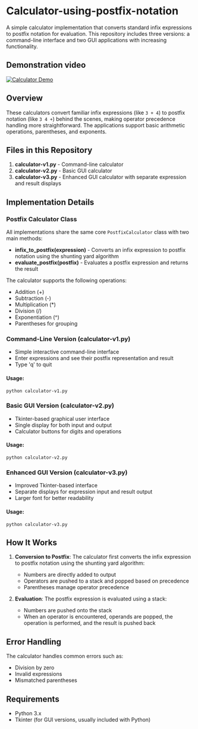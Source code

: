 # Calculator-using-postfix-notation

A simple calculator implementation that converts standard infix expressions to postfix notation for evaluation. This repository includes three versions: a command-line interface and two GUI applications with increasing functionality.

## Demonstration video

[![Calculator Demo](https://img.youtube.com/vi/OOwUB-HDook/0.jpg)](https://www.youtube.com/watch?v=OOwUB-HDook)

## Overview

These calculators convert familiar infix expressions (like `3 + 4`) to postfix notation (like `3 4 +`) behind the scenes, making operator precedence handling more straightforward. The applications support basic arithmetic operations, parentheses, and exponents.

## Files in this Repository

1. **calculator-v1.py** - Command-line calculator
2. **calculator-v2.py** - Basic GUI calculator
3. **calculator-v3.py** - Enhanced GUI calculator with separate expression and result displays

## Implementation Details

### Postfix Calculator Class

All implementations share the same core `PostfixCalculator` class with two main methods:

- **infix_to_postfix(expression)** - Converts an infix expression to postfix notation using the shunting yard algorithm
- **evaluate_postfix(postfix)** - Evaluates a postfix expression and returns the result

The calculator supports the following operations:
- Addition (+)
- Subtraction (-)
- Multiplication (*)
- Division (/)
- Exponentiation (^)
- Parentheses for grouping

### Command-Line Version (calculator-v1.py)

- Simple interactive command-line interface
- Enter expressions and see their postfix representation and result
- Type 'q' to quit

#### Usage:
```
python calculator-v1.py
```

### Basic GUI Version (calculator-v2.py)

- Tkinter-based graphical user interface
- Single display for both input and output
- Calculator buttons for digits and operations

#### Usage:
```
python calculator-v2.py
```

### Enhanced GUI Version (calculator-v3.py)

- Improved Tkinter-based interface
- Separate displays for expression input and result output
- Larger font for better readability

#### Usage:
```
python calculator-v3.py
```

## How It Works

1. **Conversion to Postfix**: The calculator first converts the infix expression to postfix notation using the shunting yard algorithm:
   - Numbers are directly added to output
   - Operators are pushed to a stack and popped based on precedence
   - Parentheses manage operator precedence

2. **Evaluation**: The postfix expression is evaluated using a stack:
   - Numbers are pushed onto the stack
   - When an operator is encountered, operands are popped, the operation is performed, and the result is pushed back

## Error Handling

The calculator handles common errors such as:
- Division by zero
- Invalid expressions
- Mismatched parentheses

## Requirements

- Python 3.x
- Tkinter (for GUI versions, usually included with Python)
